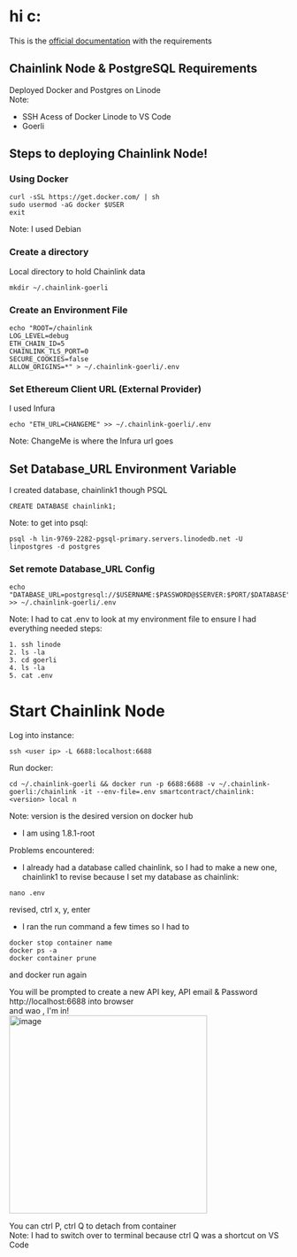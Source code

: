 # hi c:
This is the [official documentation](https://docs.chain.link/docs/running-a-chainlink-node/) with the requirements

## Chainlink Node & PostgreSQL Requirements
Deployed Docker and Postgres on Linode <br>
Note: 
- SSH Acess of Docker Linode to VS Code
- Goerli

## Steps to deploying Chainlink Node!
### Using Docker
```
curl -sSL https://get.docker.com/ | sh
sudo usermod -aG docker $USER
exit
```
Note: I used Debian

### Create a directory
Local directory to hold Chainlink data
``` 
mkdir ~/.chainlink-goerli
```

### Create an Environment File
```
echo "ROOT=/chainlink
LOG_LEVEL=debug
ETH_CHAIN_ID=5
CHAINLINK_TLS_PORT=0
SECURE_COOKIES=false
ALLOW_ORIGINS=*" > ~/.chainlink-goerli/.env
```
### Set Ethereum Client URL (External Provider)
I used Infura
```
echo "ETH_URL=CHANGEME" >> ~/.chainlink-goerli/.env
```
Note: ChangeMe is where the Infura url goes

## Set Database_URL Environment Variable
I created database, chainlink1 though PSQL <br>
``` 
CREATE DATABASE chainlink1;
```
Note:
to get into psql:
```
psql -h lin-9769-2282-pgsql-primary.servers.linodedb.net -U linpostgres -d postgres
```
### Set remote Database_URL Config
```
echo "DATABASE_URL=postgresql://$USERNAME:$PASSWORD@$SERVER:$PORT/$DATABASE" >> ~/.chainlink-goerli/.env
```
Note: I had to cat .env to look at my environment file to ensure I had everything needed
steps:
```
1. ssh linode
2. ls -la
3. cd goerli
4. ls -la
5. cat .env
```

# Start Chainlink Node
Log into instance:
```
ssh <user ip> -L 6688:localhost:6688
```
Run docker:
```
cd ~/.chainlink-goerli && docker run -p 6688:6688 -v ~/.chainlink-goerli:/chainlink -it --env-file=.env smartcontract/chainlink:<version> local n
```
Note: version is the desired version on docker hub
- I am using 1.8.1-root

Problems encountered:
- I already had a database called chainlink, so I had to make a new one, chainlink1
to revise because I set my database as chainlink:
```
nano .env
```
revised, ctrl x, y, enter
- I ran the run command a few times so I had to 
```
docker stop container name
docker ps -a
docker container prune
```
and docker run again<br>

You will be prompted to create a new API key, API email & Password<br>
http://localhost:6688 into browser <br>
and wao , I'm in!<br>
<img width="358" alt="image" src="https://user-images.githubusercontent.com/60681017/193965000-99aa2c07-9a9e-4e26-80f2-b8fc56fb1e0a.png"> <br>

You can ctrl P, ctrl Q to detach from container<br>
Note: I had to switch over to terminal because ctrl Q was a shortcut on VS Code

